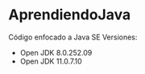 # AprendiendoJava
Código enfocado a Java SE
Versiones:
 * Open JDK 8.0.252.09
 * Open JDK 11.0.7.10
 
